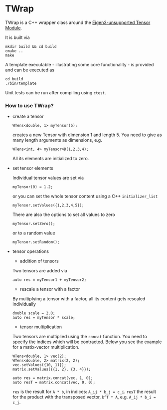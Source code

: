 # TWrap
TWrap is a C++ wrapper class around the [Eigen3-unsupported Tensor Module](https://eigen.tuxfamily.org/dox/unsupported/group__CXX11__Tensor__Module.html).

It is built via
```
mkdir build && cd build
cmake ..
make
```

A template executable - illustrating some core functionality - is provided and can be executed as
```
cd build
./bin/template
```

Unit tests can be run after compiling using `ctest`.

### How to use TWrap?
- create a tensor
  ```
  WTens<double, 1> myTensor(5);
  ```
  creates a new Tensor with dimension 1 and length 5. You need to give as many length arguments as dimensions, e.g.
  ```
  WTens<int, 4> myTensor4D(1,2,3,4);
  ```
  All its elements are initialized to zero.
   
- set tensor elements

  Individual tensor values are set via
  ```
  myTensor(0) = 1.2;
  ```
  or you can set the whole tensor content using a C++ `initializer_list`
  ```
  myTensor.setValues({1,2,3,4,5});
  ```
  There are also the options to set all values to zero 
  ```
  myTensor.setZero();
  ```
  or to a random value
  ```
  myTensor.setRandom();
  ```
  
- tensor operations
  - addition of tensors
  
  Two tensors are added via
  ```
  auto res = myTensor1 + myTensor2;
  ```
  
  - rescale a tensor with a factor

  By multiplying a tensor with a factor, all its content gets rescaled individually
  ```
  double scale = 2.0;
  auto res = myTensor * scale;
  ```
  
  - tensor multiplication
  
  Two tensors are multiplied using the `concat` function. You need to specify the indices which will be contracted. Below you see the example for a matix-vector multiplication.
  ```
  WTens<double, 1> vec(2);
  WTens<double, 2> matrix(2, 2);
  vec.setValues({10, 11});
  matrix.setValues({{1, 2}, {3, 4}});

  auto res = matrix.concat(vec, 1, 0);
  auto resT = matrix.concat(vec, 0, 0);
  ```
  `res` is the result for `A * b`, in indices: `A_ij * b_j = c_i`.
  `resT` the result for the product with the transposed vector, `b^T * A`, e.g. `A_ij * b_i = c_j`.
